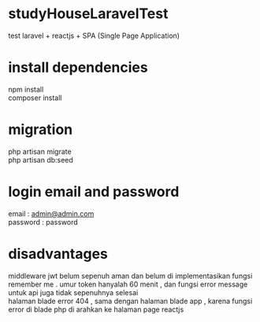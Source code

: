 # studyHouseLaravelTest
 test laravel + reactjs + SPA (Single Page Application)
# install dependencies
npm install <br />
composer install
# migration
php artisan migrate <br />
php artisan db:seed
# login email and password 
email : admin@admin.com <br />
password : password
# disadvantages
middleware jwt belum sepenuh aman  dan belum di implementasikan fungsi remember me . umur token hanyalah 60 menit , dan fungsi error message untuk api juga tidak sepenuhnya selesai <br />
halaman blade error 404 , sama dengan halaman blade app , karena fungsi error di blade php di arahkan ke halaman page reactjs
